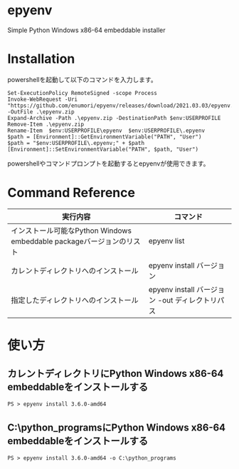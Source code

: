 # epyenv
Simple Python Windows x86-64 embeddable installer

# Installation
powershellを起動して以下のコマンドを入力します。
```
Set-ExecutionPolicy RemoteSigned -scope Process
Invoke-WebRequest -Uri "https://github.com/enumori/epyenv/releases/download/2021.03.03/epyenv.zip" -OutFile .\epyenv.zip
Expand-Archive -Path .\epyenv.zip -DestinationPath $env:USERPROFILE
Remove-Item .\epyenv.zip
Rename-Item  $env:USERPROFILE\epyenv  $env:USERPROFILE\.epyenv
$path = [Environment]::GetEnvironmentVariable("PATH", "User")
$path = "$env:USERPROFILE\.epyenv;" + $path
[Environment]::SetEnvironmentVariable("PATH", $path, "User")
```
powershellやコマンドプロンプトを起動するとepyenvが使用できます。

# Command Reference
| 実行内容 | コマンド|
| --- | --- |
| インストール可能なPython Windows embeddable packageバージョンのリスト | epyenv list |
| カレントディレクトリへのインストール | epyenv install バージョン |
| 指定したディレクトリへのインストール| epyenv install バージョン -out ディレクトリパス |

# 使い方
## カレントディレクトリにPython Windows x86-64 embeddableをインストールする
```
PS > epyenv install 3.6.0-amd64
```
## C:\python_programsにPython Windows x86-64 embeddableをインストールする

```
PS > epyenv install 3.6.0-amd64 -o C:\python_programs
```
